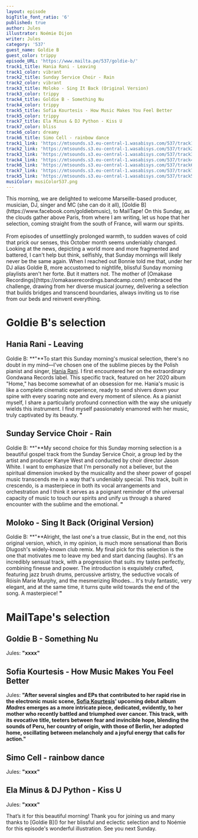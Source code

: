 ```yaml
---
layout: episode
bigTitle_font_ratio: '6'
published: true
author: Jules
illustrator: Noémie Dijon
writer: Jules
category: '537'
guest_name: Goldie B
guest_color: trippy
episode_URL: 'https://www.mailta.pe/537/goldie-b/'
track1_title: Hania Rani - Leaving
track1_color: vibrant
track2_title: Sunday Service Choir - Rain
track2_color: vibrant
track3_title: Moloko - Sing It Back (Original Version)
track3_color: trippy
track4_title: Goldie B - Something Nu
track4_color: trippy
track5_title: Sofia Kourtesis - How Music Makes You Feel Better
track5_color: trippy
track7_title: Ela Minus & DJ Python - Kiss U
track7_color: bliss
track6_color: dreamy
track6_title: Simo Cell - rainbow dance
track1_link: 'https://mtsounds.s3.eu-central-1.wasabisys.com/537/track1.mp3'
track2_link: 'https://mtsounds.s3.eu-central-1.wasabisys.com/537/track2.mp3'
track3_link: 'https://mtsounds.s3.eu-central-1.wasabisys.com/537/track3.mp3'
track4_link: 'https://mtsounds.s3.eu-central-1.wasabisys.com/537/track4.mp3'
track6_link: 'https://mtsounds.s3.eu-central-1.wasabisys.com/537/track6.mp3'
track7_link: 'https://mtsounds.s3.eu-central-1.wasabisys.com/537/track7.mp3'
track5_link: 'https://mtsounds.s3.eu-central-1.wasabisys.com/537/track5.mp3'
musiColor: musiColor537.png
---
```

<p id="introduction">
	This morning, we are delighted to welcome Marseille-based producer, musician, DJ, singer and MC (she can do it all), [Goldie B](https://www.facebook.com/goldiebmusic), to MailTape! On this Sunday, as the clouds gather above Paris, from where I am writing, let us hope that her selection, coming straight from the south of France, will warm our spirits.
	<br><br>
	From episodes of unsettlingly prolonged warmth, to sudden waves of cold that prick our senses, this October month seems undeniably changed. Looking at the news, depicting a world more and more fragmented and battered, I can't help but think, selfishly, that Sunday mornings will likely never be the same again. When I reached out Bonnie told me that, under her DJ alias Goldie B, more accustomed to nightlife, blissful Sunday morning playlists aren't her forte. But it matters not. The mother of [Omakase Recordings](https://omakaserecordings.bandcamp.com/) embraced the challenge, drawing from her diverse musical journey, delivering a selection that builds bridges and transcend boundaries, always inviting us to rise from our beds and reinvent everything.
</p>

# Goldie B's selection

## Hania Rani - Leaving

Goldie B: **"**To start this Sunday morning's musical selection, there's no doubt in my mind—I've chosen one of the sublime pieces by the Polish pianist and singer, [Hania Rani](https://haniarani.bandcamp.com/). I first encountered her on the extraordinary Gondwana Records label. This specific track, featured on her 2020 album "Home," has become somewhat of an obsession for me. Hania's music is like a complete cinematic experience, ready to send shivers down your spine with every soaring note and every moment of silence. As a pianist myself, I share a particularly profound connection with the way she uniquely wields this instrument. I find myself passionately enamored with her music, truly captivated by its beauty.
**"**

## Sunday Service Choir - Rain

Goldie B: **"**My second choice for this Sunday morning selection is a beautiful gospel track from the Sunday Service Choir, a group led by the artist and producer Kanye West and conducted by choir director Jason White. I want to emphasize that I'm personally not a believer, but the spiritual dimension invoked by the musicality and the sheer power of gospel music transcends me in a way that's undeniably special. This track, built in crescendo, is a masterpiece in both its vocal arrangements and orchestration and I think it serves as a poignant reminder of the universal capacity of music to touch our spirits and unify us through a shared encounter with the sublime and the emotional.
**"**

## Moloko - Sing It Back (Original Version)

Goldie B: **"**Alright, the last one's a true classic, But in the end, not this original version, which, in my opinion, is much more sensational than Boris Dlugosh's widely-known club remix. My final pick for this selection is the one that motivates me to leave my bed and start dancing (laughs). It's an incredibly sensual track, with a progression that suits my tastes perfectly, combining finesse and power. The introduction is exquisitely crafted, featuring jazz brush drums, percussive artistry, the seductive vocals of Róisín Marie Murphy, and the mesmerizing Rhodes... It's truly fantastic, very elegant, and at the same time, it turns quite wild towards the end of the song. A masterpiece!
**"**

# MailTape's selection

## Goldie B - Something Nu

Jules: **"**xxxx**"**

## Sofia Kourtesis - How Music Makes You Feel Better

Jules: **"**After several singles and EPs that contributed to her rapid rise in the electronic music scene, [Sofia Kourtesis](https://sofiakourtesis.bandcamp.com/album/madres-2)' upcoming debut album <i>Madres</i> emerges as a more intricate piece, dedicated, evidently, to her mother who recently battled and triumphed over cancer. This track, with its evocative title, teeters between fear and invincible hope, blending the sounds of Peru, her country of origin, with those of Berlin, her adopted home, oscillating between melancholy and a joyful energy that calls for action.**"**

## Simo Cell - rainbow dance

Jules: **"**xxxx**"**

## Ela Minus & DJ Python - Kiss U

Jules: **"**xxxx**"**

<p id="outroduction">That’s it for this beautiful morning! Thank you for joining us and many thanks to [Goldie B]() for her blissful and eclectic selection and to Noémie for this episode's wonderful illustration. See you next Sunday.</p>
